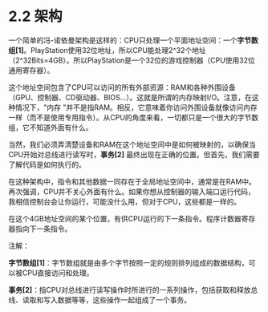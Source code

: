 # 2.2 架构

一个简单的冯-诺依曼架构是这样的：CPU只处理一个平面地址空间：一个**字节数组[1]**。PlayStation使用32位地址，所以CPU能处理2^32个地址（2^32Bits=4GB）。所以PlayStation是一个32位的游戏控制器（CPU使用32位通用寄存器）。

这个地址空间包含了CPU可以访问的所有外部资源：RAM和各种外围设备（GPU、控制器、CD驱动器、BIOS...）。这就是所谓的内存映射I/O。注意，在这种情况下，"内存 "并不是指RAM。相反，它意味着你访问外围设备就像访问内存一样（而不是使用专用指令）。从CPU的角度来看，一切都只是一个很大的字节数组，它不知道外面有什么。

当然，我们必须弄清楚设备和RAM在这个地址空间中是如何被映射的，以确保当CPU开始对总线进行读写时，**事务\[2]** 最终出现在正确的位置。但首先，我们需要了解代码是如何执行的。

在这种架构中，指令和其他数据一同存在于全局地址空间中，通常是在RAM中。再次强调，CPU并不关心外面有什么。如果你想从控制器的输入端口运行代码，我相信控制台会让你运行，可能没什么用，但对于CPU，这些都是一样的。

在这个4GB地址空间的某个位置，有供CPU运行的下一条指令。程序计数器寄存器指向下一条指令。

注解：

**字节数组\[1]**：字节数组就是由多个字节按照一定的规则排列组成的数据结构，可以被CPU直接访问和处理。

**事务\[2]**：指CPU对总线进行读写操作时所进行的一系列操作，包括获取和释放总线、读取和写入数据等等，这些操作一起组成了一个事务。
